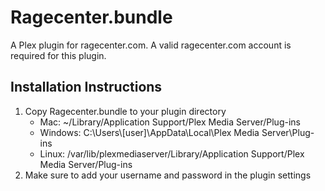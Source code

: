 Ragecenter.bundle
==================

A Plex plugin for ragecenter.com. A valid ragecenter.com account is required for this plugin.

Installation Instructions
-------------------------
1.  Copy Ragecenter.bundle to your plugin directory
    * Mac: ~/Library/Application Support/Plex Media Server/Plug-ins
    * Windows: C:\Users\\[user]\AppData\Local\Plex Media Server\Plug-ins
    * Linux: /var/lib/plexmediaserver/Library/Application Support/Plex Media Server/Plug-ins
2.  Make sure to add your username and password in the plugin settings
